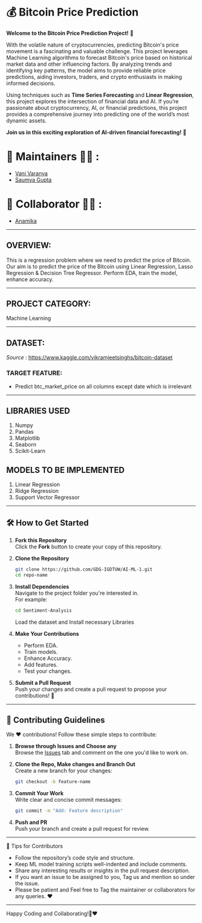 # 💰 Bitcoin Price Prediction  

**Welcome to the Bitcoin Price Prediction Project!** 🌟  

With the volatile nature of cryptocurrencies, predicting Bitcoin's price movement is a fascinating and valuable challenge. This project leverages Machine Learning algorithms to forecast Bitcoin's price based on historical market data and other influencing factors. By analyzing trends and identifying key patterns, the model aims to provide reliable price predictions, aiding investors, traders, and crypto enthusiasts in making informed decisions.  

Using techniques such as **Time Series Forecasting** and **Linear Regression**, this project explores the intersection of financial data and AI. If you’re passionate about cryptocurrency, AI, or financial predictions, this project provides a comprehensive journey into predicting one of the world’s most dynamic assets.  

**Join us in this exciting exploration of AI-driven financial forecasting!** 🚀  

# 🙌 Maintainers 👩‍💻 :

- [Vani Varanya](https://github.com/vanivaranya)
- [Saumya Gupta](https://github.com/ISaumya1011)

# 🙌 Collaborator 👩‍💻 :
- [Anamika](https://github.com/Anamika-Thakur)

---

## OVERVIEW: 
This is a regression problem where we need to predict the price of Bitcoin. Our aim is to predict the price of the Bitcoin using Linear Regression, Lasso Regression & Decision Tree Regressor. Perform EDA, train the model, enhance accuracy.

---

## PROJECT CATEGORY: 
Machine Learning

---

## DATASET:
*Source* : https://www.kaggle.com/vikramjeetsinghs/bitcoin-dataset

### TARGET FEATURE:
 - Predict btc_market_price on all columns except date which is irrelevant

---

## LIBRARIES USED
1.	Numpy
2.	Pandas
3.	Matplotlib
4.	Seaborn
5.	Scikit-Learn

## MODELS TO BE IMPLEMENTED
1.	Linear Regression
2.	Ridge Regression
3.	Support Vector Regressor

---

## 🛠️ How to Get Started  

1. **Fork this Repository**  
   Click the **Fork** button to create your copy of this repository.  

2. **Clone the Repository**  
   ```bash  
   git clone https://github.com/GDG-IGDTUW/AI-ML-1.git  
   cd repo-name  
   ```  

3. **Install Dependencies**  
   Navigate to the project folder you're interested in.  
   For example:  
   ```bash  
   cd Sentiment-Analysis
   ```  
   Load the dataset and Install necessary Libraries

4. **Make Your Contributions**  
   - Perform EDA.
   - Train models.
   - Enhance Accuracy.
   - Add features.  
   - Test your changes.  

5. **Submit a Pull Request**  
   Push your changes and create a pull request to propose your contributions! 🎉  


---

## 🤝 Contributing Guidelines  

We ❤️ contributions! Follow these simple steps to contribute:  

1. **Browse through Issues and Choose any**  
   Browse the [Issues](#) tab and comment on the one you'd like to work on.  

2. **Clone the Repo, Make changes and Branch Out**  
   Create a new branch for your changes:  
   ```bash  
   git checkout -b feature-name  
   ```  

3. **Commit Your Work**  
   Write clear and concise commit messages:  
   ```bash  
   git commit -m "Add: Feature description"  
   ```  

4. **Push and PR**  
   Push your branch and create a pull request for review.  

---

🌟 Tips for Contributors
 - Follow the repository’s code style and structure.
 - Keep ML model training scripts well-indented and include comments.
 - Share any interesting results or insights in the pull request description.
 - If you want an issue to be assigned to you, Tag us and mention so under the issue.
 - Please be patient and Feel free to Tag the maintainer or collaborators for any queries. ❤️

---

Happy Coding and Collaborating!🚀❤️
